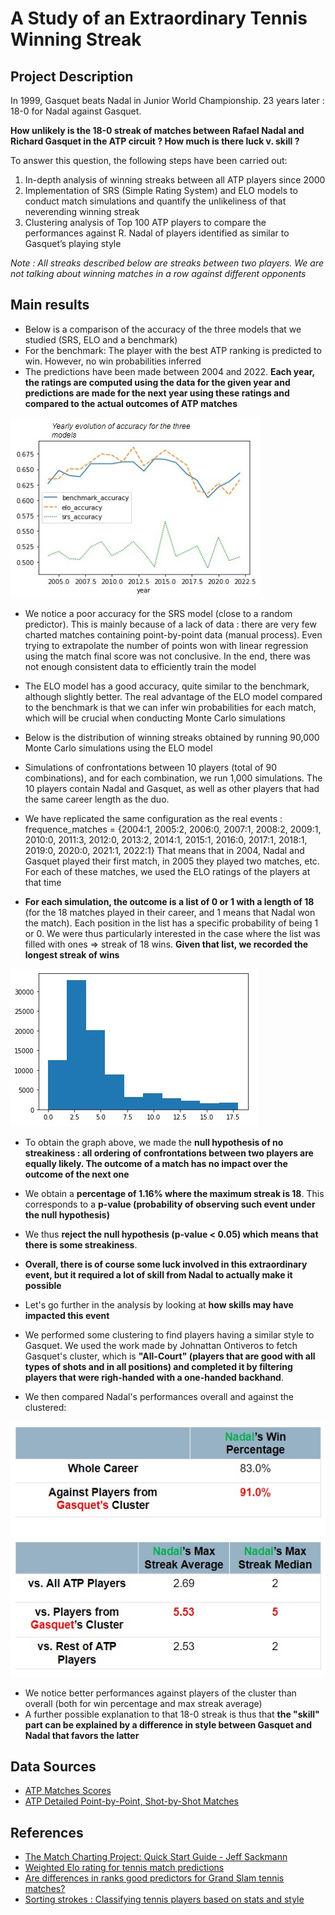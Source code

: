 # A Study of an Extraordinary Tennis Winning Streak 

## Project Description 

In 1999, Gasquet beats Nadal in Junior World Championship. 23 years later : 18-0 for Nadal against Gasquet. 

**How unlikely is the 18-0 streak of matches between Rafael Nadal and Richard Gasquet in the ATP circuit ? How much is there luck v. skill ?** 

To answer this question, the following steps have been carried out: 
1) In-depth analysis of winning streaks between all ATP players since 2000 
2) Implementation of SRS (Simple Rating System) and ELO models to conduct match simulations and quantify the unlikeliness of that neverending winning streak
3) Clustering analysis of Top 100 ATP players to compare the performances against R. Nadal of players identified as similar to Gasquet’s playing style 

*Note : All streaks described below are streaks between two players. We are not talking about winning matches in a row against different opponents* 

## Main results 

- Below is a comparison of the accuracy of the three models that we studied (SRS, ELO and a benchmark) 
- For the benchmark: The player with the best ATP ranking is predicted to win. However, no win probabilities inferred 
- The predictions have been made between 2004 and 2022. **Each year, the ratings are computed using the data for the given year and predictions are made for the next year using these ratings and compared to the actual outcomes of ATP matches** 

![Models Accuracy](images/models_accuracy.jpg)

- We notice a poor accuracy for the SRS model (close to a random predictor). This is mainly because of a lack of data : there are very few charted matches containing point-by-point data (manual process). Even trying to extrapolate the number of points won with linear regression using the match final score was not conclusive. In the end, there was not enough consistent data to efficiently train the model 
- The ELO model has a good accuracy, quite similar to the benchmark, although slightly better. The real advantage of the ELO model compared to the benchmark is that we can infer win probabilities for each match, which will be crucial when conducting Monte Carlo simulations 

- Below is the distribution of winning streaks obtained by running 90,000 Monte Carlo simulations using the ELO model 
- Simulations of confrontations between 10 players (total of 90 combinations), and for each combination, we run 1,000 simulations. The 10 players contain Nadal and Gasquet, as well as other players that had the same career length as the duo. 
- We have replicated the same configuration as the real events : frequence_matches = {2004:1, 2005:2, 2006:0, 2007:1, 2008:2, 2009:1, 2010:0, 2011:3, 2012:0, 2013:2, 2014:1, 2015:1, 2016:0, 2017:1, 2018:1, 2019:0, 2020:0, 2021:1, 2022:1} That means that in 2004, Nadal and Gasquet played their first match, in 2005 they played two matches, etc. For each of these matches, we used the ELO ratings of the players at that time 
- **For each simulation, the outcome is a list of 0 or 1 with a length of 18** (for the 18 matches played in their career, and 1 means that Nadal won the match). Each position in the list has a specific probability of being 1 or 0. We were thus particularly interested in the case where the list was filled with ones => streak of 18 wins. **Given that list, we recorded the longest streak of wins**

![Monte-Carlo Streaks Distribution](images/streak_distribution.jpg) 

- To obtain the graph above, we made the **null hypothesis of no streakiness : all ordering of confrontations between two players are equally likely. The outcome of a match has no impact over the outcome of the next one** 
- We obtain a **percentage of 1.16% where the maximum streak is 18**. This corresponds to a **p-value (probability of observing such event under the null hypothesis)** 
- We thus **reject the null hypothesis (p-value < 0.05) which means that there is some streakiness**. 
- **Overall, there is of course some luck involved in this extraordinary event, but it required a lot of skill from Nadal to actually make it possible** 

- Let's go further in the analysis by looking at **how skills may have impacted this event** 
- We performed some clustering to find players having a similar style to Gasquet. We used the work made by Johnattan Ontiveros to fetch Gasquet's cluster, which is **"All-Court" (players that are good with all types of shots and in all positions) and completed it by filtering players that were righ-handed with a one-handed backhand**. 
- We then compared Nadal's performances overall and against the clustered: 

![Cluster Comparison](images/cluster_comparison.jpg) 

- We notice better performances against players of the cluster than overall (both for win percentage and max streak average) 
- A further possible explanation to that 18-0 streak is thus that **the "skill" part can be explained by a difference in style between Gasquet and Nadal that favors the latter**

## Data Sources 

- [ATP Matches Scores](https://github.com/JeffSackmann/tennis_atp) 
- [ATP Detailed Point-by-Point, Shot-by-Shot Matches](https://github.com/JeffSackmann/tennis_MatchChartingProject) 

## References 

- [The Match Charting Project: Quick Start Guide - Jeff Sackmann](http://www.tennisabstract.com/blog/2015/09/23/the-match-charting-project-quick-start-guide)
- [Weighted Elo rating for tennis match predictions](https://www.sciencedirect.com/science/article/abs/pii/S0377221721003234) 
- [Are differences in ranks good predictors for Grand Slam tennis matches?](https://www.sciencedirect.com/science/article/abs/pii/S0169207009002076) 
- [Sorting strokes : Classifying tennis players based on stats and style](https://harvardsportsanalysis.org/2021/07/sorting-strokes-classifying-tennis-players-based-on-stats-and-style/)
